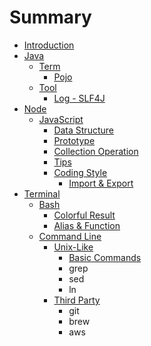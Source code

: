 # Summary

* [Introduction](README.md)
* [Java](java.md)
  * [Term](java/term.md)
    * [Pojo](java/term/pojo.md)
  * [Tool](java/tool.md)
    * [Log - SLF4J](java/tool/log.md)
* [Node](node.md)
  * [JavaScript](node/javascript.md)
    * [Data Structure](node/javascript/data-structure.md)
    * [Prototype](node/javascript/prototype.md)
    * [Collection Operation](node/javascript/array-operation.md)
    * [Tips](node/javascript/tips.md)
    * [Coding Style](node/javascript/coding-style.md)
      * [Import & Export](node/javascript/coding-style/import-and-export.md)
* [Terminal](terminal.md)
  * [Bash](terminal/bash.md)
    * [Colorful Result](terminal/bash/colorful-result.md)
    * [Alias & Function](terminal/bash/alias-and-function.md)
  * [Command Line](terminal/command-line.md)
    * [Unix-Like](terminal/command-line/unix.md)
      * [Basic Commands](terminal/command-line/unix/basic-commands.md)
      * grep
      * sed
      * ln
    * [Third Party](terminal/command-line/third-party.md)
      * git
      * brew
      * aws

